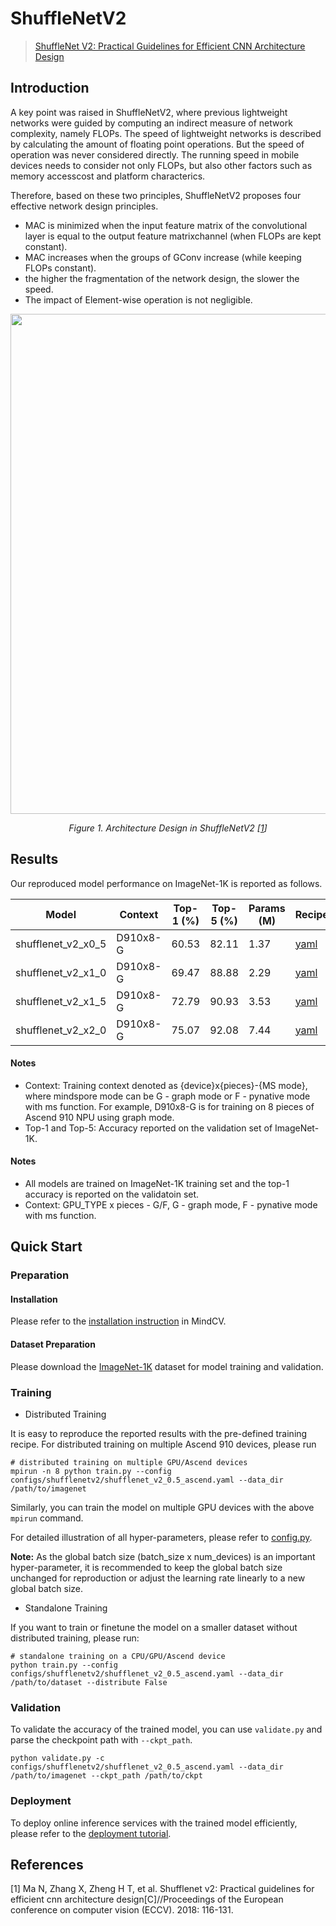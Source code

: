 # ShuffleNetV2
> [ShuffleNet V2: Practical Guidelines for Efficient CNN Architecture Design](https://arxiv.org/abs/1807.11164)

## Introduction

A key point was raised in ShuffleNetV2, where previous lightweight networks were guided by computing an indirect measure of network complexity, namely FLOPs. The speed of lightweight networks is described by calculating the amount of floating point operations. But the speed of operation was never considered directly. The running speed in mobile devices needs to consider not only FLOPs, but also other factors such as memory accesscost and platform characterics.

Therefore, based on these two principles, ShuffleNetV2 proposes four effective network design principles.

- MAC is minimized when the input feature matrix of the convolutional layer is equal to the output feature matrixchannel (when FLOPs are kept constant).
- MAC increases when the groups of GConv increase (while keeping FLOPs constant).
- the higher the fragmentation of the network design, the slower the speed.
- The impact of Element-wise operation is not negligible.

<p align="center">
  <img src="https://user-images.githubusercontent.com/8156835/210043336-305a167f-d669-42e7-8b94-eef8e7b78a48.png" width=800 />
</p>
<p align="center">
  <em>Figure 1. Architecture Design in ShuffleNetV2 [<a href="#references">1</a>] </em>
</p>


## Results

Our reproduced model performance on ImageNet-1K is reported as follows.

<div align="center">

| Model              | Context  | Top-1 (%) | Top-5 (%) | Params (M) | Recipe                                                                                                       | Download                                                                                                          |
|--------------------|----------|-----------|-----------|------------|--------------------------------------------------------------------------------------------------------------|-------------------------------------------------------------------------------------------------------------------|
| shufflenet_v2_x0_5 | D910x8-G | 60.53     | 82.11     | 1.37       | [yaml](https://github.com/mindspore-lab/mindcv/blob/main/configs/shufflenetv2/shufflenet_v2_0.5_ascend.yaml) | [weights](https://download.mindspore.cn/toolkits/mindcv/shufflenet/shufflenetv2/shufflenet_v2_x0_5-8c841061.ckpt) |
| shufflenet_v2_x1_0 | D910x8-G | 69.47     | 88.88     | 2.29       | [yaml](https://github.com/mindspore-lab/mindcv/blob/main/configs/shufflenetv2/shufflenet_v2_1.0_ascend.yaml) | [weights](https://download.mindspore.cn/toolkits/mindcv/shufflenet/shufflenetv2/shufflenet_v2_x1_0-0da4b7fa.ckpt) |
| shufflenet_v2_x1_5 | D910x8-G | 72.79     | 90.93     | 3.53       | [yaml](https://github.com/mindspore-lab/mindcv/blob/main/configs/shufflenetv2/shufflenet_v2_1.5_ascend.yaml) | [weights](https://download.mindspore.cn/toolkits/mindcv/shufflenet/shufflenetv2/shufflenet_v2_x1_5-00b56131.ckpt) |
| shufflenet_v2_x2_0 | D910x8-G | 75.07     | 92.08     | 7.44       | [yaml](https://github.com/mindspore-lab/mindcv/blob/main/configs/shufflenetv2/shufflenet_v2_2.0_ascend.yaml) | [weights](https://download.mindspore.cn/toolkits/mindcv/shufflenet/shufflenetv2/shufflenet_v2_x2_0-ed8e698d.ckpt) |

</div>

#### Notes
- Context: Training context denoted as {device}x{pieces}-{MS mode}, where mindspore mode can be G - graph mode or F - pynative mode with ms function. For example, D910x8-G is for training on 8 pieces of Ascend 910 NPU using graph mode.
- Top-1 and Top-5: Accuracy reported on the validation set of ImageNet-1K.

#### Notes

- All models are trained on ImageNet-1K training set and the top-1 accuracy is reported on the validatoin set.
- Context: GPU_TYPE x pieces - G/F, G - graph mode, F - pynative mode with ms function.


## Quick Start
### Preparation

#### Installation
Please refer to the [installation instruction](https://github.com/mindspore-lab/mindcv#installation) in MindCV.

#### Dataset Preparation
Please download the [ImageNet-1K](https://www.image-net.org/challenges/LSVRC/2012/index.php) dataset for model training and validation.

### Training
<!--- Guideline: Avoid using shell script in the command line. Python script preferred. -->

* Distributed Training

It is easy to reproduce the reported results with the pre-defined training recipe. For distributed training on multiple Ascend 910 devices, please run

```shell
# distributed training on multiple GPU/Ascend devices
mpirun -n 8 python train.py --config configs/shufflenetv2/shufflenet_v2_0.5_ascend.yaml --data_dir /path/to/imagenet
```

Similarly, you can train the model on multiple GPU devices with the above `mpirun` command.

For detailed illustration of all hyper-parameters, please refer to [config.py](https://github.com/mindspore-lab/mindcv/blob/main/config.py).

**Note:**  As the global batch size  (batch_size x num_devices) is an important hyper-parameter, it is recommended to keep the global batch size unchanged for reproduction or adjust the learning rate linearly to a new global batch size.

* Standalone Training

If you want to train or finetune the model on a smaller dataset without distributed training, please run:

```shell
# standalone training on a CPU/GPU/Ascend device
python train.py --config configs/shufflenetv2/shufflenet_v2_0.5_ascend.yaml --data_dir /path/to/dataset --distribute False
```

### Validation

To validate the accuracy of the trained model, you can use `validate.py` and parse the checkpoint path with `--ckpt_path`.

```
python validate.py -c configs/shufflenetv2/shufflenet_v2_0.5_ascend.yaml --data_dir /path/to/imagenet --ckpt_path /path/to/ckpt
```

### Deployment

To deploy online inference services with the trained model efficiently, please refer to the [deployment tutorial](https://github.com/mindspore-lab/mindcv/blob/main/tutorials/deployment.md).

## References
<!--- Guideline: Citation format GB/T 7714 is suggested. -->
[1] Ma N, Zhang X, Zheng H T, et al. Shufflenet v2: Practical guidelines for efficient cnn architecture design[C]//Proceedings of the European conference on computer vision (ECCV). 2018: 116-131.

